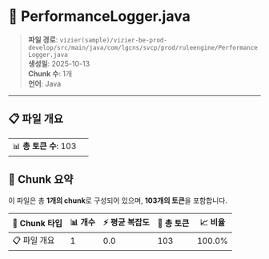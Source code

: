# 📄 PerformanceLogger.java

> **파일 경로**: `vizier(sample)/vizier-be-prod-develop/src/main/java/com/lgcns/svcp/prod/ruleengine/PerformanceLogger.java`  
> **생성일**: 2025-10-13  
> **Chunk 수**: 1개  
> **언어**: Java
---


## 📋 파일 개요

| | |
|--|--|
| 📊 **총 토큰 수**: 103 |  |







## 🧩 Chunk 요약

이 파일은 총 **1개의 chunk**로 구성되어 있으며, **103개의 토큰**을 포함합니다.

| 🧩 Chunk 타입 | 📊 개수 | ⚡ 평균 복잡도 | 📝 총 토큰 | 📈 비율 |
|---------------|--------|-------------|----------|--------|
| 📋 파일 개요 | 1 | 0.0 | 103 | 100.0% |

